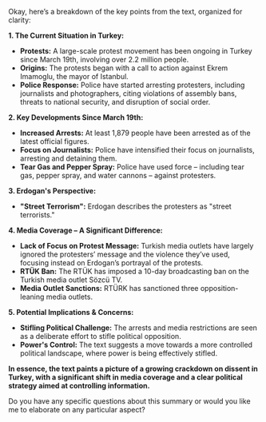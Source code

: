 Okay, here’s a breakdown of the key points from the text, organized for clarity:

**1. The Current Situation in Turkey:**

*   **Protests:** A large-scale protest movement has been ongoing in Turkey since March 19th, involving over 2.2 million people.
*   **Origins:** The protests began with a call to action against Ekrem Imamoglu, the mayor of Istanbul.
*   **Police Response:** Police have started arresting protesters, including journalists and photographers, citing violations of assembly bans, threats to national security, and disruption of social order.

**2. Key Developments Since March 19th:**

*   **Increased Arrests:** At least 1,879 people have been arrested as of the latest official figures.
*   **Focus on Journalists:** Police have intensified their focus on journalists, arresting and detaining them.
*   **Tear Gas and Pepper Spray:** Police have used force – including tear gas, pepper spray, and water cannons – against protesters.

**3. Erdogan's Perspective:**

*   **"Street Terrorism":**  Erdogan describes the protesters as "street terrorists."

**4. Media Coverage – A Significant Difference:**

*   **Lack of Focus on Protest Message:**  Turkish media outlets have largely ignored the protesters’ message and the violence they’ve used, focusing instead on Erdogan’s portrayal of the protests.
*   **RTÜK Ban:**  The RTÜK has imposed a 10-day broadcasting ban on the Turkish media outlet Sözcü TV.
*   **Media Outlet Sanctions:** RTÜRK has sanctioned three opposition-leaning media outlets.

**5.  Potential Implications & Concerns:**

*   **Stifling Political Challenge:**  The arrests and media restrictions are seen as a deliberate effort to stifle political opposition.
*   **Power's Control:**  The text suggests a move towards a more controlled political landscape, where power is being effectively stifled. 

**In essence, the text paints a picture of a growing crackdown on dissent in Turkey, with a significant shift in media coverage and a clear political strategy aimed at controlling information.**

Do you have any specific questions about this summary or would you like me to elaborate on any particular aspect?
